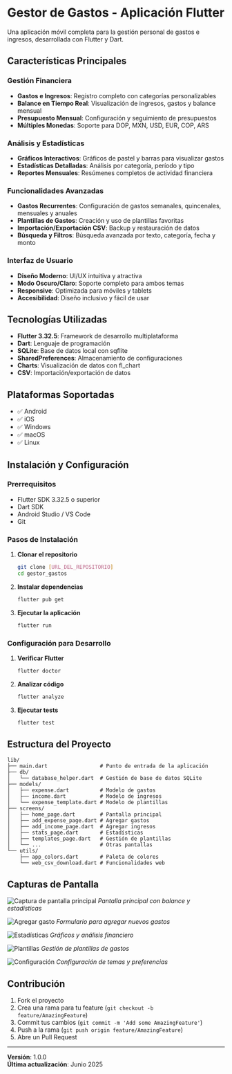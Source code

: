 # Gestor de Gastos - Aplicación Flutter

Una aplicación móvil completa para la gestión personal de gastos e ingresos, desarrollada con Flutter y Dart.

## Características Principales

### Gestión Financiera

- **Gastos e Ingresos**: Registro completo con categorías personalizables
- **Balance en Tiempo Real**: Visualización de ingresos, gastos y balance mensual
- **Presupuesto Mensual**: Configuración y seguimiento de presupuestos
- **Múltiples Monedas**: Soporte para DOP, MXN, USD, EUR, COP, ARS

### Análisis y Estadísticas

- **Gráficos Interactivos**: Gráficos de pastel y barras para visualizar gastos
- **Estadísticas Detalladas**: Análisis por categoría, período y tipo
- **Reportes Mensuales**: Resúmenes completos de actividad financiera

### Funcionalidades Avanzadas

- **Gastos Recurrentes**: Configuración de gastos semanales, quincenales, mensuales y anuales
- **Plantillas de Gastos**: Creación y uso de plantillas favoritas
- **Importación/Exportación CSV**: Backup y restauración de datos
- **Búsqueda y Filtros**: Búsqueda avanzada por texto, categoría, fecha y monto

### Interfaz de Usuario

- **Diseño Moderno**: UI/UX intuitiva y atractiva
- **Modo Oscuro/Claro**: Soporte completo para ambos temas
- **Responsive**: Optimizada para móviles y tablets
- **Accesibilidad**: Diseño inclusivo y fácil de usar

## Tecnologías Utilizadas

- **Flutter 3.32.5**: Framework de desarrollo multiplataforma
- **Dart**: Lenguaje de programación
- **SQLite**: Base de datos local con sqflite
- **SharedPreferences**: Almacenamiento de configuraciones
- **Charts**: Visualización de datos con fl_chart
- **CSV**: Importación/exportación de datos

## Plataformas Soportadas

- ✅ Android
- ✅ iOS
- ✅ Windows
- ✅ macOS
- ✅ Linux

## Instalación y Configuración

### Prerrequisitos

- Flutter SDK 3.32.5 o superior
- Dart SDK
- Android Studio / VS Code
- Git

### Pasos de Instalación

1. **Clonar el repositorio**

   ```bash
   git clone [URL_DEL_REPOSITORIO]
   cd gestor_gastos
   ```

2. **Instalar dependencias**

   ```bash
   flutter pub get
   ```

3. **Ejecutar la aplicación**
   ```bash
   flutter run
   ```

### Configuración para Desarrollo

1. **Verificar Flutter**

   ```bash
   flutter doctor
   ```

2. **Analizar código**

   ```bash
   flutter analyze
   ```

3. **Ejecutar tests**
   ```bash
   flutter test
   ```

## Estructura del Proyecto

```
lib/
├── main.dart                 # Punto de entrada de la aplicación
├── db/
│   └── database_helper.dart  # Gestión de base de datos SQLite
├── models/
│   ├── expense.dart          # Modelo de gastos
│   ├── income.dart           # Modelo de ingresos
│   └── expense_template.dart # Modelo de plantillas
├── screens/
│   ├── home_page.dart        # Pantalla principal
│   ├── add_expense_page.dart # Agregar gastos
│   ├── add_income_page.dart  # Agregar ingresos
│   ├── stats_page.dart       # Estadísticas
│   ├── templates_page.dart   # Gestión de plantillas
│   └── ...                   # Otras pantallas
└── utils/
    ├── app_colors.dart       # Paleta de colores
    └── web_csv_download.dart # Funcionalidades web
```

## Capturas de Pantalla

![Captura de pantalla principal](assets/screenshots/main_screen.png)
_Pantalla principal con balance y estadísticas_

![Agregar gasto](assets/screenshots/add_expense.png)
_Formulario para agregar nuevos gastos_

![Estadísticas](assets/screenshots/stats_screen.png)
_Gráficos y análisis financiero_

![Plantillas](assets/screenshots/templates_screen.png)
_Gestión de plantillas de gastos_

![Configuración](assets/screenshots/settings_screen.png)
_Configuración de temas y preferencias_

## Contribución

1. Fork el proyecto
2. Crea una rama para tu feature (`git checkout -b feature/AmazingFeature`)
3. Commit tus cambios (`git commit -m 'Add some AmazingFeature'`)
4. Push a la rama (`git push origin feature/AmazingFeature`)
5. Abre un Pull Request

---

**Versión**: 1.0.0  
**Última actualización**: Junio 2025
